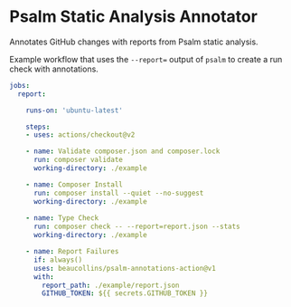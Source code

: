 # Psalm Static Analysis Annotator

Annotates GitHub changes with reports from Psalm static analysis.

Example workflow that uses the `--report=` output of `psalm` to create a run check with annotations.

```yml
jobs:
  report:

    runs-on: 'ubuntu-latest'

    steps:
    - uses: actions/checkout@v2

    - name: Validate composer.json and composer.lock
      run: composer validate
      working-directory: ./example

    - name: Composer Install
      run: composer install --quiet --no-suggest
      working-directory: ./example
    
    - name: Type Check
      run: composer check -- --report=report.json --stats
      working-directory: ./example

    - name: Report Failures
      if: always()
      uses: beaucollins/psalm-annotations-action@v1
      with:
        report_path: ./example/report.json
        GITHUB_TOKEN: ${{ secrets.GITHUB_TOKEN }}

```